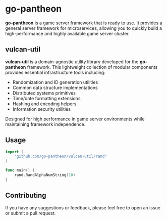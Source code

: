 # go-pantheon

**go-pantheon** is a game server framework that is ready to use. It provides a general server framework for microservices, allowing you to quickly build a high-performance and highly available game server cluster.

## vulcan-util

**vulcan-util** is a domain-agnostic utility library developed for the **go-pantheon** framework. This lightweight collection of modular components provides essential infrastructure tools including:

- Randomization and ID generation utilities
- Common data structure implementations
- Distributed systems primitives
- Time/date formatting extensions
- Hashing and encoding helpers
- Information security utilities

Designed for high performance in game server environments while maintaining framework independence.

## Usage

```go
import (
    "github.com/go-pantheon/vulcan-util/rand"
)

func main() {
    rand.RandAlphaNumString(10)
}
```

## Contributing

If you have any suggestions or feedback, please feel free to open an issue or submit a pull request.
